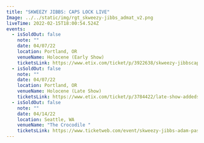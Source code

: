 ```yaml
---
title: "SKWEEZY JIBBS: CAPS LOCK LIVE"
Image: ../../static/img/rgt_skweezy-jibbs_admat_v2.png
liveTime: 2022-02-15T18:00:54.524Z
events:
  - isSoldOut: false
    note: ""
    date: 04/07/22
    location: Portland, OR
    venueName: Holocene (Early Show)
    ticketsLink: https://www.etix.com/ticket/p/3922638/skweezy-jibbscaps-lock-live-tour-wadam-pasi-21-portland-holocene
  - isSoldOut: false
    note: ""
    date: 04/07/22
    location: Portland, OR
    venueName: Holocene (Late Show)
    ticketsLink: https://www.etix.com/ticket/p/3784422/late-show-addedskweezy-jibbscaps-lock-live-tour-wadam-pasi-21-portland-holocene
  - isSoldOut: false
    note: ""
    date: 04/14/22
    location: Seattle, WA
    venueName: "The Crocodile "
    ticketsLink: https://www.ticketweb.com/event/skweezy-jibbs-adam-pasi-here-after-tickets/11799425?pl=crocodile
---
```

